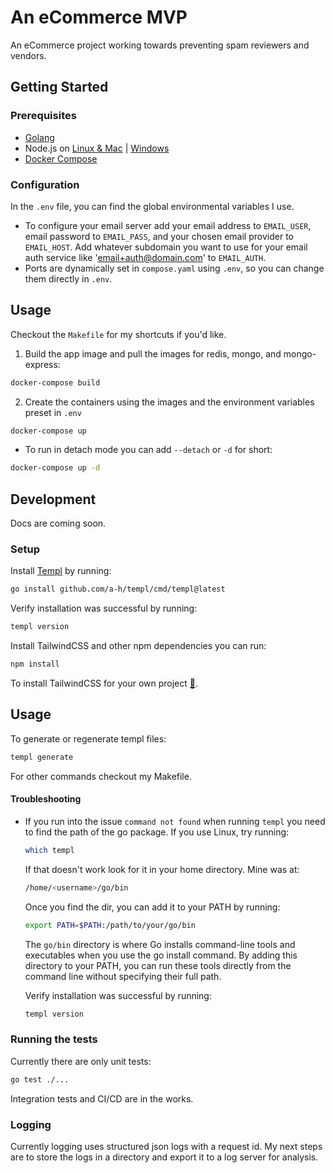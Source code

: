 # An eCommerce MVP

An eCommerce project working towards preventing spam reviewers and vendors.

## Getting Started
### Prerequisites
- [Golang](https://go.dev/doc/install)
- Node.js on [Linux & Mac](https://github.com/nvm-sh/nvm) | [Windows](https://nodejs.org/en)
- [Docker Compose](https://docs.docker.com/compose/)

### Configuration
In the `.env` file, you can find the global environmental variables I use.
- To configure your email server add your email address to `EMAIL_USER`, email password to `EMAIL_PASS`, and your chosen email provider to `EMAIL_HOST`. Add whatever subdomain you want to use for your email auth service like 'email+auth@domain.com' to `EMAIL_AUTH`.
- Ports are dynamically set in `compose.yaml` using `.env`, so you can change them directly in `.env`.
## Usage
Checkout the `Makefile` for my shortcuts if you'd like.
1. Build the app image and pull the images for redis, mongo, and mongo-express:
```bash
docker-compose build
```
2. Create the containers using the images and the environment variables preset in `.env`
```bash
docker-compose up
```
  - To run in detach mode you can add `--detach` or `-d` for short:
```bash
docker-compose up -d
```
## Development
Docs are coming soon.

### Setup
Install [Templ](https://templ.guide/quick-start/installation) by running:
```bash
go install github.com/a-h/templ/cmd/templ@latest
```
Verify installation was successful by running:
```bash
templ version
```
Install TailwindCSS and other npm dependencies you can run:
```bash
npm install
```
To install TailwindCSS for your own project [:link:](https://tailwindcss.com/docs/installation).
## Usage

To generate or regenerate templ files:

```bash
templ generate
```

For other commands checkout my Makefile.

#### Troubleshooting
- If you run into the issue `command not found` when running `templ` you need to find the path of the go package. If you use Linux, try running:
  ```bash
  which templ
  ```
  If that doesn't work look for it in your home directory. Mine was at:
  ```bash
  /home/<username>/go/bin
  ```
  Once you find the dir, you can add it to your PATH by running:
  ```bash
  export PATH=$PATH:/path/to/your/go/bin
  ```
  The `go/bin` directory is where Go installs command-line tools and executables when you use the go install command. By adding this directory to your PATH, you can run these tools directly from the command line without specifying their full path.

  Verify installation was successful by running:
  ```bash
  templ version
  ```

### Running the tests
Currently there are only unit tests:
```bash
go test ./...
```
Integration tests and CI/CD are in the works.

### Logging
Currently logging uses structured json logs with a request id. My next steps are to store the logs in a directory and export it to a log server for analysis.